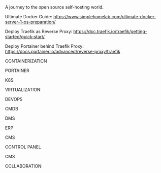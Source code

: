 A journey to the open source self-hosting world.

Ultimate Docker Guide: https://www.simplehomelab.com/ultimate-docker-server-1-os-preparation/

Deploy Traefik as Reverse Proxy: https://doc.traefik.io/traefik/getting-started/quick-start/

Deploy Portainer behind Traefik Proxy: https://docs.portainer.io/advanced/reverse-proxy/traefik

CONTAINERIZATION
     
PORTAINER
     
K8S

VIRTUALIZATION
   
DEVOPS

CMDB

DMS

ERP

CMS

CONTROL PANEL

CMS

COLLABORATION

